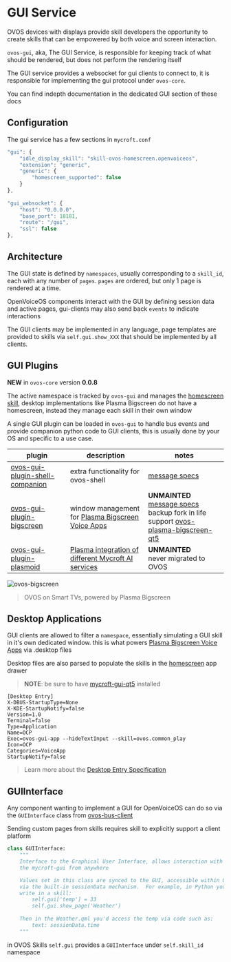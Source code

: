 # GUI Service

OVOS devices with displays provide skill developers the opportunity to create skills that can be empowered by both voice
and screen interaction.

`ovos-gui`, aka, The GUI Service, is responsible for keeping track of what should be rendered, but does not perform the
rendering itself

The GUI service provides a websocket for gui clients to connect to, it is responsible for implementing the gui protocol
under `ovos-core`.

You can find indepth documentation in the dedicated GUI section of these docs

## Configuration

The gui service has a few sections in `mycroft.conf`

```javascript
"gui": {
    "idle_display_skill": "skill-ovos-homescreen.openvoiceos",
    "extension": "generic",
    "generic": {
        "homescreen_supported": false
    }
},
  
"gui_websocket": {
    "host": "0.0.0.0",
    "base_port": 18181,
    "route": "/gui",
    "ssl": false
},
```

## Architecture

The GUI state is defined by `namespaces`, usually corresponding to a `skill_id`, each with any number
of `pages`. `pages` are ordered, but only 1 page is rendered at a time.

OpenVoiceOS components interact with the GUI by defining session data and active pages, gui-clients may also send
back `events` to indicate interactions

The GUI clients may be implemented in any language, page templates are provided to skills via `self.gui.show_XXX` that
should be implemented by all clients.

## GUI Plugins

**NEW** in `ovos-core` version **0.0.8**

The active namespace is tracked by `ovos-gui` and manages
the [homescreen skill](https://github.com/OpenVoiceOS/skill-ovos-homescreen), desktop implementations like Plasma
Bigscreen do not have a homescreen, instead they manage each skill in their own window

A single GUI plugin can be loaded in `ovos-gui` to handle bus events and provide companion python code to GUI clients,
this is usually done by your OS and specific to a use case.

| plugin                                                                                            | description                                                                                                                                       | notes                                                                                                                                                                                                                 |
|---------------------------------------------------------------------------------------------------|---------------------------------------------------------------------------------------------------------------------------------------------------|-----------------------------------------------------------------------------------------------------------------------------------------------------------------------------------------------------------------------|
| [ovos-gui-plugin-shell-companion](https://github.com/OpenVoiceOS/ovos-gui-plugin-shell-companion) | extra functionality for ovos-shell                                                                                                                | [message specs](https://openvoiceos.github.io/message_spec/shell)                                                                                                                                                     |
| [ovos-gui-plugin-bigscreen](https://github.com/OVOSHatchery/ovos-gui-plugin-bigscreen)            | window management for [Plasma Bigscreen](https://invent.kde.org/plasma/plasma-bigscreen) [Voice Apps](https://plasma-bigscreen.org/docs/develop/) | **UNMAINTED** <br> [message specs](https://openvoiceos.github.io/message_spec/gui_bigscreen/) <br> backup fork in life support [ovos-plasma-bigscreen-qt5](https://github.com/OVOSHatchery/ovos-plasma-bigscreen-qt5) |
| [ovos-gui-plugin-plasmoid](https://github.com/OVOSHatchery/ovos-gui-plugin-plasmoid)              | [Plasma integration of different Mycroft AI services](https://invent.kde.org/utilities/mycroft-plasmoid)                                          | **UNMAINTED** <br> never migrated to OVOS                                                                                                                                                                             |


![ovos-bigscreen](https://github.com/OpenVoiceOS/ovos-plasma-bigscreen/assets/33701864/afcc5e15-146b-4f38-be8d-0e5a56acaa55)

> OVOS on Smart TVs, powered by Plasma Bigscreen

## Desktop Applications

GUI clients are allowed to filter a `namespace`, essentially simulating a GUI skill in it's own dedicated window. this
is what powers [Plasma Bigscreen Voice Apps](https://plasma-bigscreen.org/docs/develop/) via .desktop files

Desktop files are also parsed to populate the skills in the [homescreen](https://github.com/OpenVoiceOS/skill-ovos-homescreen) app drawer

> **NOTE**: be sure to have [mycroft-gui-qt5](https://github.com/OpenVoiceOS/mycroft-gui-qt5) installed

```
[Desktop Entry]
X-DBUS-StartupType=None
X-KDE-StartupNotify=false
Version=1.0
Terminal=false
Type=Application
Name=OCP
Exec=ovos-gui-app --hideTextInput --skill=ovos.common_play
Icon=OCP
Categories=VoiceApp
StartupNotify=false
```

> Learn more about the [Desktop Entry Specification](https://specifications.freedesktop.org/desktop-entry-spec/desktop-entry-spec-latest.html)

## GUIInterface

Any component wanting to implement a GUI for OpenVoiceOS can do so via the `GUIInterface` class
from [ovos-bus-client](https://github.com/OpenVoiceOS/ovos-bus-client/blob/dev/ovos_bus_client/apis/gui.py)

Sending custom pages from skills requires skill to explicitly support a client platform

```python
class GUIInterface:
    """
    Interface to the Graphical User Interface, allows interaction with
    the mycroft-gui from anywhere

    Values set in this class are synced to the GUI, accessible within QML
    via the built-in sessionData mechanism.  For example, in Python you can
    write in a skill:
        self.gui['temp'] = 33
        self.gui.show_page('Weather')
        
    Then in the Weather.qml you'd access the temp via code such as:
        text: sessionData.time
    """
```

in OVOS Skills `self.gui` provides a `GUIInterface`  under `self.skill_id` namespace
